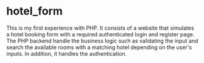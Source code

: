 # hotel_form

This is my first experience with PHP. It consists of a website that simulates a hotel booking form with a required authenticated login and register page. The PHP backend handle the business logic such as validating the input and search the available rooms with a matching hotel depending on the user's inputs. In addition, it handles the authentication.